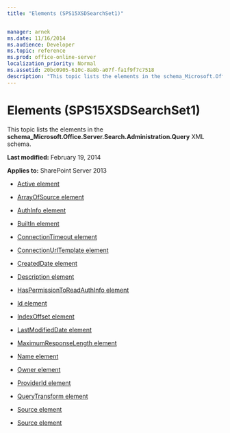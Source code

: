 ```yaml
---
title: "Elements (SPS15XSDSearchSet1)"


manager: arnek
ms.date: 11/16/2014
ms.audience: Developer
ms.topic: reference
ms.prod: office-online-server
localization_priority: Normal
ms.assetid: 20bc0905-610c-8a8b-a07f-fa1f9f7c7518
description: "This topic lists the elements in the schema_Microsoft.Office.Server.Search.Administration.Query XML schema."
---
```


# Elements (SPS15XSDSearchSet1)

This topic lists the elements in the **schema_Microsoft.Office.Server.Search.Administration.Query** XML schema. 
  
 **Last modified:** February 19, 2014 
  
 **Applies to:** SharePoint Server 2013
  
- [Active element](active-element-source-complextypesps15xsdsearchset1.md)
    
- [ArrayOfSource element](arrayofsource-element-sps15xsdsearchset1.md)
    
- [AuthInfo element](authinfo-element-source-complextypesps15xsdsearchset1.md)
    
- [BuiltIn element](builtin-element-source-complextypesps15xsdsearchset1.md)
    
- [ConnectionTimeout element](connectiontimeout-element-source-complextypesps15xsdsearchset1.md)
    
- [ConnectionUrlTemplate element](connectionurltemplate-element-source-complextypesps15xsdsearchset1.md)
    
- [CreatedDate element](createddate-element-source-complextypesps15xsdsearchset1.md)
    
- [Description element](description-element-source-complextypesps15xsdsearchset1.md)
    
- [HasPermissionToReadAuthInfo element](haspermissiontoreadauthinfo-element-source-complextypesps15xsdsearchset1.md)
    
- [Id element](id-element-source-complextypesps15xsdsearchset1.md)
    
- [IndexOffset element](indexoffset-element-source-complextypesps15xsdsearchset1.md)
    
- [LastModifiedDate element](lastmodifieddate-element-source-complextypesps15xsdsearchset1.md)
    
- [MaximumResponseLength element](maximumresponselength-element-source-complextypesps15xsdsearchset1.md)
    
- [Name element](name-element-source-complextypesps15xsdsearchset1.md)
    
- [Owner element](owner-element-source-complextypesps15xsdsearchset1.md)
    
- [ProviderId element](providerid-element-source-complextypesps15xsdsearchset1.md)
    
- [QueryTransform element](querytransform-element-source-complextypesps15xsdsearchset1.md)
    
- [Source element](source-element-sps15xsdsearchset1.md)
    
- [Source element](source-element-arrayofsource-complextypesps15xsdsearchset1.md)
    

